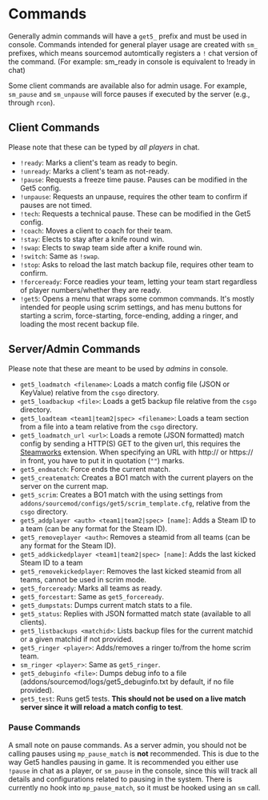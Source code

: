# Commands
Generally admin commands will have a `get5_` prefix and must be used in console. Commands intended for general player usage are created with `sm_` prefixes, which means sourcemod automtically registers a `!` chat version of the command. (For example: sm_ready in console is equivalent to !ready in chat)

Some client commands are available also for admin usage. For example, `sm_pause` and `sm_unpause` will force pauses if executed by the server (e.g., through `rcon`).

## Client Commands 
Please note that these can be typed by *all players* in chat.

- `!ready`: Marks a client's team as ready to begin.
- `!unready`: Marks a client's team as not-ready.
- `!pause`: Requests a freeze time pause. Pauses can be modified in the Get5 config.
- `!unpause`: Requests an unpause, requires the other team to confirm if pauses are not timed.
- `!tech`: Requests a technical pause. These can be modified in the Get5 config.
- `!coach`: Moves a client to coach for their team.
- `!stay`: Elects to stay after a knife round win.
- `!swap`: Elects to swap team side after a knife round win.
- `!switch`: Same as `!swap`.
- `!stop`: Asks to reload the last match backup file, requires other team to confirm.
- `!forceready`: Force readies your team, letting your team start regardless of player numbers/whether they are ready.
- `!get5`: Opens a menu that wraps some common commands. It's mostly intended for people using scrim settings, and has menu buttons for starting a scrim, force-starting, force-ending, adding a ringer, and loading the most recent backup file.

## Server/Admin Commands 
Please note that these are meant to be used by *admins* in console.

- `get5_loadmatch <filename>`: Loads a match config file (JSON or KeyValue) relative from the `csgo` directory.
- `get5_loadbackup <file>`: Loads a get5 backup file relative from the `csgo` directory.
- `get5_loadteam <team1|team2|spec> <filename>`: Loads a team section from a file into a team relative from the `csgo` directory.
- `get5_loadmatch_url <url>`: Loads a remote (JSON formatted) match config by sending a HTTP(S) GET to the given url, this requires the [Steamworks](https://forums.alliedmods.net/showthread.php?t=229556) extension. When specifying an URL with http:// or https:// in front, you have to put it in quotation (`""`) marks.
- `get5_endmatch`: Force ends the current match.
- `get5_creatematch`: Creates a BO1 match with the current players on the server on the current map.
- `get5_scrim`: Creates a BO1 match with the using settings from `addons/sourcemod/configs/get5/scrim_template.cfg`, relative from the `csgo` directory.
- `get5_addplayer <auth> <team1|team2|spec> [name]`: Adds a Steam ID to a team (can be any format for the Steam ID).
- `get5_removeplayer <auth>`: Removes a steamid from all teams (can be any format for the Steam ID).
- `get5_addkickedplayer <team1|team2|spec> [name]`: Adds the last kicked Steam ID to a team
- `get5_removekickedplayer`: Removes the last kicked steamid from all teams, cannot be used in scrim mode.
- `get5_forceready`: Marks all teams as ready.
- `get5_forcestart`: Same as `get5_forceready`.
- `get5_dumpstats`: Dumps current match stats to a file.
- `get5_status`: Replies with JSON formatted match state (available to all clients).
- `get5_listbackups <matchid>`: Lists backup files for the current matchid or a given matchid if not provided.
- `get5_ringer <player>`: Adds/removes a ringer to/from the home scrim team.
- `sm_ringer <player>`: Same as `get5_ringer`.
- `get5_debuginfo <file>`: Dumps debug info to a file (addons/sourcemod/logs/get5_debuginfo.txt by default, if no file provided).
- `get5_test`: Runs get5 tests. **This should not be used on a live match server since it will reload a match config to test**.

### Pause Commands
A small note on pause commands. As a server admin, you should not be calling pauses using `mp_pause_match` is **not** recommended. This is due to the way Get5 handles pausing in game. It is recommended you either use `!pause` in chat as a player, or `sm_pause` in the console, since this will track all details and configurations related to pausing in the system. There is currently no hook into `mp_pause_match`, so it must be hooked using an `sm` call.